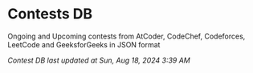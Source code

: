 # Contests DB

Ongoing and Upcoming contests from AtCoder, CodeChef, Codeforces, LeetCode and GeeksforGeeks in JSON format

*Contest DB last updated at Sun, Aug 18, 2024 3:39 AM*  
